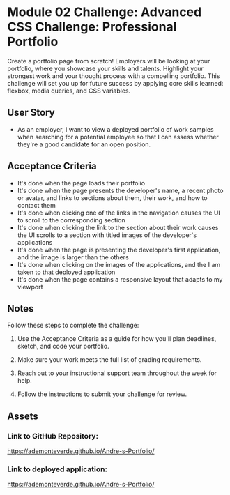 # Module 02 Challenge: Advanced CSS Challenge: Professional Portfolio

Create a portfolio page from scratch! Employers will be looking at your portfolio, where you showcase your skills and talents. Highlight your strongest work and your thought process with a compelling portfolio. This challenge will set you up for future success by applying core skills learned: flexbox, media queries, and CSS variables.


## User Story
* As an employer, I want to view a deployed portfolio of work samples when searching for a potential employee so that I can assess whether they're a good candidate for an open position.

## Acceptance Criteria
* It's done when the page loads their portfolio
* It's done when the page presents the developer's name, a recent photo or avatar, and links to sections about them, their work, and how to contact them
* It's done when clicking one of the links in the navigation causes the UI to scroll to the corresponding section
* It's done when clicking the link to the section about their work causes the UI scrolls to a section with titled images of the developer's applications
* It's done when the page is presenting the developer's first application, and the image is larger than the others
* It's done when clicking on the images of the applications, and the I am taken to that deployed application
* It's done when the page contains a responsive layout that adapts to my viewport

## Notes

Follow these steps to complete the challenge:

1. Use the Acceptance Criteria as a guide for how you'll plan deadlines, sketch, and code your portfolio.

2. Make sure your work meets the full list of grading requirements.

3. Reach out to your instructional support team throughout the week for help.

4. Follow the instructions to submit your challenge for review.

## Assets

### Link to GitHub Repository:
https://ademonteverde.github.io/Andre-s-Portfolio/

### Link to deployed application:
https://ademonteverde.github.io/Andre-s-Portfolio/